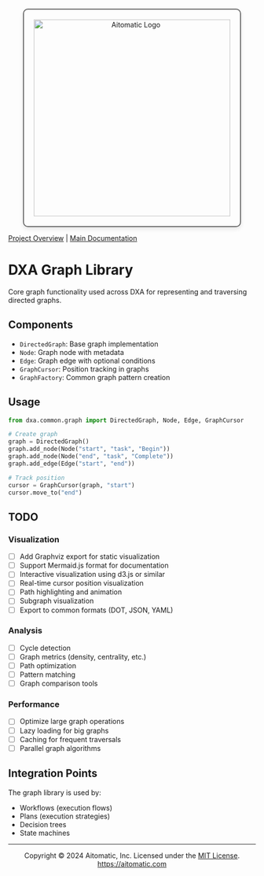 <!-- markdownlint-disable MD041 -->
<!-- markdownlint-disable MD033 -->
<p align="center">
  <img src="https://cdn.prod.website-files.com/62a10970901ba826988ed5aa/62d942adcae82825089dabdb_aitomatic-logo-black.png" alt="Aitomatic Logo" width="400" style="border: 2px solid #666; border-radius: 10px; padding: 20px; box-shadow: 0 4px 8px rgba(0,0,0,0.1);"/>
</p>

[Project Overview](../../../README.md) | [Main Documentation](../../../docs/README.md)

# DXA Graph Library

Core graph functionality used across DXA for representing and traversing directed graphs.

## Components

- `DirectedGraph`: Base graph implementation
- `Node`: Graph node with metadata
- `Edge`: Graph edge with optional conditions
- `GraphCursor`: Position tracking in graphs
- `GraphFactory`: Common graph pattern creation

## Usage

```python
from dxa.common.graph import DirectedGraph, Node, Edge, GraphCursor

# Create graph
graph = DirectedGraph()
graph.add_node(Node("start", "task", "Begin"))
graph.add_node(Node("end", "task", "Complete"))
graph.add_edge(Edge("start", "end"))

# Track position
cursor = GraphCursor(graph, "start")
cursor.move_to("end")
```

## TODO

### Visualization

- [ ] Add Graphviz export for static visualization
- [ ] Support Mermaid.js format for documentation
- [ ] Interactive visualization using d3.js or similar
- [ ] Real-time cursor position visualization
- [ ] Path highlighting and animation
- [ ] Subgraph visualization
- [ ] Export to common formats (DOT, JSON, YAML)

### Analysis

- [ ] Cycle detection
- [ ] Graph metrics (density, centrality, etc.)
- [ ] Path optimization
- [ ] Pattern matching
- [ ] Graph comparison tools

### Performance

- [ ] Optimize large graph operations
- [ ] Lazy loading for big graphs
- [ ] Caching for frequent traversals
- [ ] Parallel graph algorithms

## Integration Points

The graph library is used by:

- Workflows (execution flows)
- Plans (execution strategies)
- Decision trees
- State machines

---
<p align="center">
Copyright © 2024 Aitomatic, Inc. Licensed under the <a href="../../../LICENSE.md">MIT License</a>.
<br/>
<a href="https://aitomatic.com">https://aitomatic.com</a>
</p>
